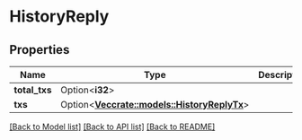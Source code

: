 # HistoryReply

## Properties

Name | Type | Description | Notes
------------ | ------------- | ------------- | -------------
**total_txs** | Option<**i32**> |  | [optional]
**txs** | Option<[**Vec<crate::models::HistoryReplyTx>**](HistoryReply.TX.md)> |  | [optional]

[[Back to Model list]](../README.md#documentation-for-models) [[Back to API list]](../README.md#documentation-for-api-endpoints) [[Back to README]](../README.md)


